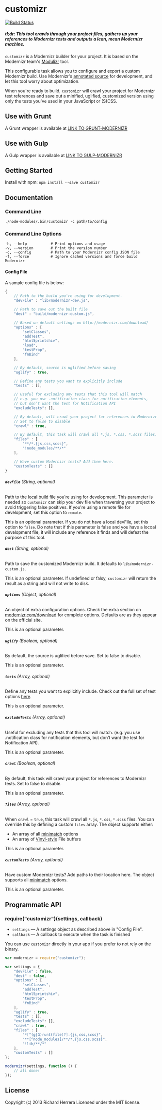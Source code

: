 # customizr

[![Build Status](https://travis-ci.org/Modernizr/grunt-modernizr.png?branch=master,develop)](https://travis-ci.org/Modernizr/grunt-modernizr)

##### *tl;dr:* This tool crawls through your project files, gathers up your references to Modernizr tests and outputs a lean, mean Modernizr machine.

`customizr` is a Modernizr builder for your project. It is based on the Modernizr team's [Modulizr](https://github.com/Modernizr/modernizr.com/blob/gh-pages/i/js/modulizr.js) tool.

This configurable task allows you to configure and export a custom Modernizr build. Use Modernizr's [annotated source](http://modernizr.com/downloads/modernizr-latest.js) for development, and let this tool worry about optimization.

When you're ready to build, `customizr` will crawl your project for Modernizr test references and save out a minified, uglified, customized version using only the tests you've used in your JavaScript or (S)CSS.

## Use with Grunt

A Grunt wrapper is available at [LINK TO GRUNT-MODERNIZR](#somelink)

## Use with Gulp

A Gulp wrapper is available at [LINK TO GULP-MODERNIZR](#somelink)

## Getting Started

Install with npm: `npm install --save customizr`

## Documentation

### Command Line

```
./node-modules/.bin/customizr -c path/to/config
```

### Command Line Options

```
-h, --help           # Print options and usage
-v, --version        # Print the version number
-c, --config         # Path to your Modernizr config JSON file
-f, --force          # Ignore cached versions and force build Modernizr
```

#### Config File

A sample config file is below:

```javascript
{
	// Path to the build you're using for development.
	"devFile" : "lib/modernizr-dev.js",

	// Path to save out the built file
	"dest" : "build/modernizr-custom.js",

	// Based on default settings on http://modernizr.com/download/
	"options" : [
		"setClasses",
		"addTest",
		"html5printshiv",
		"load",
		"testProp",
		"fnBind"
	],

	// By default, source is uglified before saving
	"uglify" : true,

	// Define any tests you want to explicitly include
	"tests" : [],

	// Useful for excluding any tests that this tool will match
	// e.g. you use .notification class for notification elements,
	// but don’t want the test for Notification API
	"excludeTests": [],

	// By default, will crawl your project for references to Modernizr tests
	// Set to false to disable
	"crawl" : true,

	// By default, this task will crawl all *.js, *.css, *.scss files.
	"files" : [
		"**/*.{js,css,scss}",
		"!node_modules/**/*"
	],

	// Have custom Modernizr tests? Add them here.
	"customTests" : []
}
```


###### **`devFile`** (String, optional)
Path to the local build file you're using for development. This parameter is needed so `customizr` can skip your dev file when traversing your project to avoid triggering false positives. If you're using a remote file for development, set this option to `remote`.

This is an optional parameter. If you do not have a local devFile, set this option to `false`. Do note that if this parameter is false and you have a locoal development file, it will include any reference it finds and will defeat the purpose of this tool.

###### **`dest`** (String, optional)
Path to save the customized Modernizr build. It defaults to `lib/modernizr-custom.js`.

This is an optional parameter. If undefined or falsy, `customizr` will return the result as a string and will not write to disk.

###### **`options`** (Object, optional)
An object of extra configuration options. Check the extra section on [modernizr.com/download](http://modernizr.com/download/) for complete options. Defaults are as they appear on the official site.

This is an optional parameter.

###### **`uglify`** (Boolean, optional)
By default, the source is uglified before save. Set to false to disable.

This is an optional parameter.

###### **`tests`** (Array, optional)
Define any tests you want to explicitly include. Check out the full set of test options [here](#ADD_LINK_LATER).

This is an optional parameter.

###### **`excludeTests`** (Array, optional)
Useful for excluding any tests that this tool will match. (e.g. you use .notification class for notification elements, but don’t want the test for Notification API).

This is an optional parameter.

###### **`crawl`** (Boolean, optional)
By default, this task will crawl your project for references to Modernizr tests. Set to false to disable.

This is an optional parameter.

###### **`files`** (Array, optional)
When `crawl` = `true`, this task will crawl all `*.js`, `*.css`, `*.scss` files. You can override this by defining a custom `files` array. The object supports either:

- An array of all [minimatch](https://github.com/isaacs/minimatch) options
- An array of [Vinyl-style](https://github.com/wearefractal/vinyl) File buffers

This is an optional parameter.

###### **`customTests`** (Array, optional)
Have custom Modernizr tests? Add paths to their location here. The object supports all [minimatch](https://github.com/isaacs/minimatch) options.

This is an optional parameter.

## Programmatic API

### require("customizr")(settings, callback)

- `settings` — A settings object as described above in "Config File".
- `callback` — A callback to execute when the task is finished

You can use `customizr` directly in your app if you prefer to not rely on the binary.

```js
var modernizr = require("customizr");

var settings = {
	"devFile" : false,
	"dest" : false,
	"options" : [
		"setClasses",
		"addTest",
		"html5printshiv",
		"testProp",
		"fnBind"
	],
	"uglify" : true,
	"tests" : [],
	"excludeTests": [],
	"crawl" : true,
	"files" : [
		"*[^(g|G)runt(file)?].{js,css,scss}",
		"**[^node_modules]/**/*.{js,css,scss}",
		"!lib/**/*"
	],
	"customTests" : []
};

modernizr(settings, function () {
	// all done!
});
```

## License
Copyright (c) 2013 Richard Herrera
Licensed under the MIT license.
